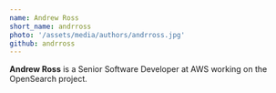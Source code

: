 ```yaml
---
name: Andrew Ross
short_name: andrross
photo: '/assets/media/authors/andrross.jpg'
github: andrross
---
```


**Andrew Ross** is a Senior Software Developer at AWS working on the OpenSearch project.